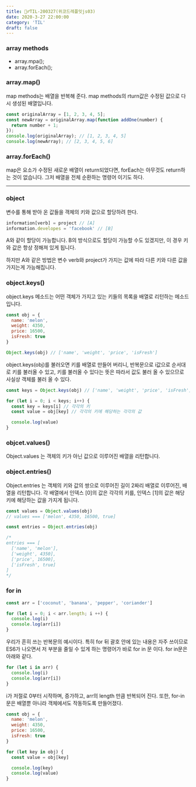 ```yaml
---
title: 🏃‍♂️TIL-200327(위코드레플잇js03)
date: 2020-3-27 22:00:00
category: 'TIL'
draft: false
---
```




### array methods

- array.mpa();
- array.forEach();

### array.map()

map methods는 배열을 반복해 준다. map methods의 rturn값은 수정된 값으로 다시 생성된 배열입니다.

```javascript
const originalArray = [1, 2, 3, 4, 5];
const newArray = originalArray.map(function addOne(number) {
  return number + 1;
});
console.log(originalArray); // [1, 2, 3, 4, 5]
console.log(newArray); // [2, 3, 4, 5, 6]
```

### array.forEach()

map은 요소가 수정된 새로운 배열이 return되었다면, forEach는 아무것도 return하는 것이 없습니다. 그저 배열을 전체 순환하는 명령어 이기도 하다.

---

### object

변수를 통해 받아 온 값들을 객체의 키와 값으로 할당하려 한다.

```javascript
information[verb] = project // [A]
information.developes = 'facebook' // [B]
```

A와 같이 할당이 가능합니다. B의 방식으로도 할당이 가능할 수도 있겠지만, 이 경우 키와 값은 항상 정해져 있게 됩니다.

하지만 A와 같은 방법은 변수 verb와 project가 가지는 값에 따라 다른 키와 다른 값을 가지는게 가능해집니다.

### object.keys()

object.keys 메소드는 어떤 객체가 가지고 있는 키들의 목록을 배열로 리턴하는 메소드입니다. 

```javascript
const obj = {
  name: 'melon',
  weight: 4350,
  price: 16500,
  isFresh: true
}

Object.keys(obj) // ['name', 'weight', 'price', 'isFresh']
```

object.keys(obj)를 불러오면 키를 배열로 만들어 버리니, 반복문으로 i값으로 순서대로 키를 불러올 수 있고, 키를 불러올 수 있다는 뜻은 따라서 값도 불러 올 수 있으므로 사실상 객체를 불러 올 수 있다.

```javascript
const keys = Object.keys(obj) // ['name', 'weight', 'price', 'isFresh']

for (let i = 0; i < keys; i++) {
  const key = keys[i] // 각각의 키
  const value = obj[key] // 각각의 키에 해당하는 각각의 값

  console.log(value)
}
```



### objcet.values()

Object.values 는 객체의 키가 아닌 값으로 이루어진 배열을 리턴합니다.



### object.entries()

Object.entries 는 객체의 키와 값의 쌍으로 이루어진 길이 2짜리 배열로 이루어진, 배열을 리턴합니다. 각 배열에서 인덱스 [0]의 값은 각각의 키를, 인덱스 [1]의 값은 해당 키에 해당하는 값을 가지게 됩니다.

```javascript
const values = Object.values(obj)
// values === ['melon', 4350, 16500, true]

const entries = Object.entries(obj)

/*
entries === [
  ['name', 'melon'],
  ['weight', 4350],
  ['price', 16500],
  ['isFresh', true]
]
*/
```

### for in

```javascript
const arr = ['coconut', 'banana', 'pepper', 'coriander']

for (let i = 0; i < arr.length; i ++) {
  console.log(i)
  console.log(arr[i])
} 
```

우리가 흔히 쓰는 반복문의 예시이다. 특히 for 뒤 괄호 안에 있는 내용은 자주 쓰이므로 ES6가 나오면서 저 부분을 줄일 수 있게 하는 명령어가 바로 for in 문 이다. for in문은 아래와 같다.

```javascript
for (let i in arr) {
  console.log(i)
  console.log(arr[i])
}
```

i가 저절로 0부터 시작하며, 증가하고, arr의 length 만큼 반복되어 진다. 또한, for-in 문은 배열뿐 아니라 객체에서도 작동하도록 만들어졌다.

```javascript
const obj = {
  name: 'melon',
  weight: 4350,
  price: 16500,
  isFresh: true
}

for (let key in obj) {
  const value = obj[key]

  console.log(key)
  console.log(value)
}
```

